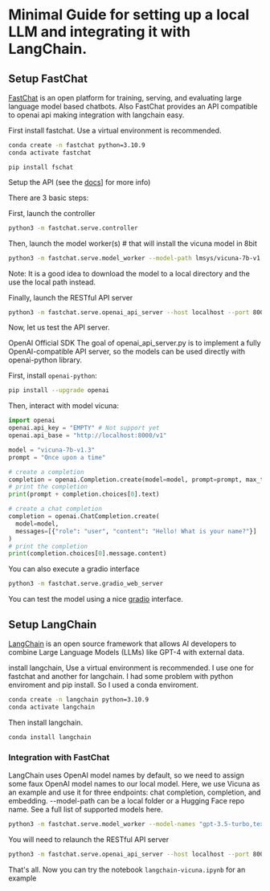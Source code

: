 # Minimal Guide for setting up a local LLM and integrating it with LangChain.

## Setup FastChat

[FastChat](https://github.com/lm-sys/FastChat) is an open platform for training, serving, and evaluating large language model based chatbots.
Also FastChat provides an API compatible to openai api making integration with langchain easy.

First install fastchat. Use a virtual environment is recommended.

```bash
conda create -n fastchat python=3.10.9
conda activate fastchat
```

```
pip install fschat
```

Setup the API (see the [docs](https://github.com/lm-sys/FastChat/blob/main/docs/openai_api.md)] for more info)

There are 3 basic steps:

First, launch the controller
```bash
python3 -m fastchat.serve.controller
```

Then, launch the model worker(s) # that will install the vicuna model in 8bit
```bash
python3 -m fastchat.serve.model_worker --model-path lmsys/vicuna-7b-v1.3 --load-8bits --use-cpu-offload
``` 

Note: It is a good idea to download the model to a local directory and the use the local path instead.


Finally, launch the RESTful API server
```bash
python3 -m fastchat.serve.openai_api_server --host localhost --port 8000
```
Now, let us test the API server.

OpenAI Official SDK
The goal of openai_api_server.py is to implement a fully OpenAI-compatible API server, so the models can be used directly with openai-python library.

First, install `openai-python`:
```bash
pip install --upgrade openai
```
Then, interact with model vicuna:

```python
import openai
openai.api_key = "EMPTY" # Not support yet
openai.api_base = "http://localhost:8000/v1"

model = "vicuna-7b-v1.3"
prompt = "Once upon a time"

# create a completion
completion = openai.Completion.create(model=model, prompt=prompt, max_tokens=64)
# print the completion
print(prompt + completion.choices[0].text)

# create a chat completion
completion = openai.ChatCompletion.create(
  model=model,
  messages=[{"role": "user", "content": "Hello! What is your name?"}]
)
# print the completion
print(completion.choices[0].message.content)
```

You can also execute a gradio interface
```bash
python3 -m fastchat.serve.gradio_web_server
```

You can test the model using a nice [gradio](https://gradio.app/) interface.

## Setup LangChain

[LangChain](https://github.com/hwchase17/langchain) is an open source framework that allows AI developers to combine Large Language Models (LLMs) like GPT-4 with external data. 

install langchain,  Use a virtual environment is recommended. I use one for fastchat and another for langchain. I had some problem with python enviroment and pip install. So I used a conda enviroment.

```bash
conda create -n langchain python=3.10.9
conda activate langchain
```

Then install langchain.

```bash
conda install langchain
```

### Integration with FastChat

LangChain uses OpenAI model names by default, so we need to assign some faux OpenAI model names to our local model. Here, we use Vicuna as an example and use it for three endpoints: chat completion, completion, and embedding. --model-path can be a local folder or a Hugging Face repo name. See a full list of supported models here.

```bash
python3 -m fastchat.serve.model_worker --model-names "gpt-3.5-turbo,text-davinci-003,text-embedding-ada-002" --model-path lmsys/vicuna-7b-v1.3
```
You will need to  relaunch the RESTful API server

```bash
python3 -m fastchat.serve.openai_api_server --host localhost --port 8000
```
That's all. Now you can try the notebook `langchain-vicuna.ipynb` for an example 






